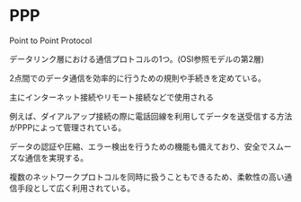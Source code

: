 # PPP

Point to Point Protocol

データリンク層における通信プロトコルの1つ。(OSI参照モデルの第2層)

2点間でのデータ通信を効率的に行うための規則や手続きを定めている。

主にインターネット接続やリモート接続などで使用される

例えば、ダイアルアップ接続の際に電話回線を利用してデータを送受信する方法がPPPによって管理されている。

データの認証や圧縮、エラー検出を行うための機能も備えており、安全でスムーズな通信を実現する。

複数のネットワークプロトコルを同時に扱うこともできるため、柔軟性の高い通信手段として広く利用されている。

